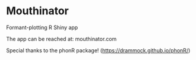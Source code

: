# Mouthinator
Formant-plotting R Shiny app

The app can be reached at: mouthinator.com

Special thanks to the phonR package! (https://drammock.github.io/phonR/)
